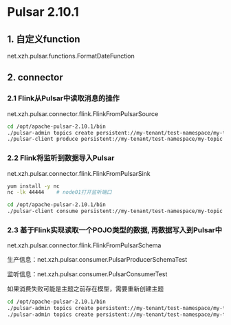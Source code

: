 # Pulsar 2.10.1

## 1. 自定义function

net.xzh.pulsar.functions.FormatDateFunction

## 2. connector


### 2.1 Flink从Pulsar中读取消息的操作

net.xzh.pulsar.connector.flink.FlinkFromPulsarSource

```bash
cd /opt/apache-pulsar-2.10.1/bin
./pulsar-admin topics create persistent://my-tenant/test-namespace/my-topic   # 创建一个没有分区的topic
./pulsar-client produce persistent://my-tenant/test-namespace/my-topic --messages "flink-pulsar"	# 生产消息
```

### 2.2 Flink将监听到数据导入Pulsar

net.xzh.pulsar.connector.flink.FlinkFromPulsarSink

```bash
yum install -y nc
nc -lk 44444	# node01打开监听端口

cd /opt/apache-pulsar-2.10.1/bin
./pulsar-client consume persistent://my-tenant/test-namespace/my-topic -s "first-sub"	# 启动监听者
```

### 2.3 基于Flink实现读取一个POJO类型的数据, 再数据写入到Pulsar中

net.xzh.pulsar.connector.flink.FlinkFromPulsarSchema

生产信息：net.xzh.pulsar.consumer.PulsarProducerSchemaTest

监听信息：net.xzh.pulsar.consumer.PulsarConsumerTest

如果消费失败可能是主题之前存在模型，需要重新创建主题

```bash
cd /opt/apache-pulsar-2.10.1/bin
./pulsar-admin topics create persistent://my-tenant/test-namespace/my-topic3
./pulsar-admin topics create persistent://my-tenant/test-namespace/my-topic4
```

